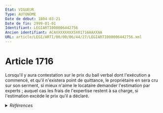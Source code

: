 ```yaml
---
État: VIGUEUR
Type: AUTONOME
Date de début: 1804-03-21
Date de fin: 2999-01-01
Identifiant: LEGIARTI000006442756
Ancien identifiant: ACAXXXXXXXX5X01716AAXXAA
URL: article/LEGI/ARTI/00/00/06/44/27/LEGIARTI000006442756.xml
---
```


<h1>Article 1716</h1>

Lorsqu'il y aura contestation sur le prix du bail verbal dont l'exécution a
commencé, et qu'il n'existera point de quittance, le propriétaire en sera cru
sur son serment, si mieux n'aime le locataire demander l'estimation par experts
; auquel cas les frais de l'expertise restent à sa charge, si l'estimation
excède le prix qu'il a déclaré.


<details>
  <summary><em>Références</em></summary>

  <h2>Références faites par l'article</h2>
  
  <ul>
    <li>
      CODIFICATION source Loi 1804-03-07
    </li>
    <li>
      CREATION source Loi 1804-03-07 promulguée le 17 mars 1804
    </li>
  </ul>
</details>
